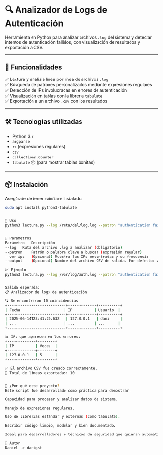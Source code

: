 # 🔍 Analizador de Logs de Autenticación

Herramienta en Python para analizar archivos `.log` del sistema y detectar intentos de autenticación fallidos, con visualización de resultados y exportación a CSV.

---

## 🚀 Funcionalidades

✅ Lectura y análisis línea por línea de archivos `.log`  
✅ Búsqueda de patrones personalizados mediante expresiones regulares  
✅ Detección de IPs involucradas en errores de autenticación  
✅ Visualización en tablas con la librería `tabulate`  
✅ Exportación a un archivo `.csv` con los resultados  

---

## 🛠️ Tecnologías utilizadas

- Python 3.x
- `argparse`
- `re` (expresiones regulares)
- `csv`
- `collections.Counter`
- `tabulate` 📦 (para mostrar tablas bonitas)

---

## 📦 Instalación

Asegúrate de tener `tabulate` instalado:

```bash
sudo apt install python3-tabulate


📄 Uso
python3 lectura.py --log /ruta/del/log.log --patron "authentication failure" [--ver-ips] [--output resultado.csv]


🔧 Parámetros
Parámetro	Descripción
--log	Ruta del archivo .log a analizar (obligatorio)
--patron	Patrón o palabra clave a buscar (expresión regular)
--ver-ips	(Opcional) Muestra las IPs encontradas y su frecuencia
--output	(Opcional) Nombre del archivo CSV de salida. Por defecto: analisis_logs.csv

📈 Ejemplo
python3 lectura.py --log /var/log/auth.log --patron "authentication failure" --ver-ips --output errores.csv


Salida esperada:
📋 Analizador de logs de autenticación

🔍 Se encontraron 10 coincidencias
+---------------------------+-------------+----------+
| Fecha                    | IP          | Usuario  |
+---------------------------+-------------+----------+
| 2025-06-14T23:41:29.63Z   | 127.0.0.1   | dani     |
| ...                      | ...         | ...      |
+---------------------------+-------------+----------+

📊 IPs que aparecen en los errores:
+-------------+--------+
| IP          | Veces  |
+-------------+--------+
| 127.0.0.1   | 5      |
+-------------+--------+

✅ El archivo CSV fue creado correctamente.
📄 Total de líneas exportadas: 10


💼 ¿Por qué este proyecto?
Este script fue desarrollado como práctica para demostrar:

Capacidad para procesar y analizar datos de sistema.

Manejo de expresiones regulares.

Uso de librerías estándar y externas (como tabulate).

Escribir código limpio, modular y bien documentado.

Ideal para desarrolladores o técnicos de seguridad que quieran automatizar el análisis de logs.

🧠 Autor
Daniel -> danigst



